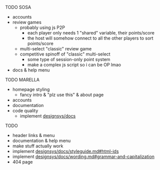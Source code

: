 TODO SOSA
 - accounts
 - review games
    - probably using js P2P
        - each player only needs 1 "shared" variable, their points/score
        - the host will somehow connect to all the other players to sort points/score 
    - multi-select "classic" review game
    - competitive spinoff of "classic" multi-select
        - some type of session-only point system
        - make a complex js script so i can be OP lmao
 - docs & help menu

TODO MARELLA
 - homepage styling
    - fancy intro & "plz use this" & about page
 - accounts
 - documentation
 - code quality
    - implement [designsys/docs](https://codeberg.org/ehanahamed/designsys/src/branch/main/docs/)

TODO
 - header links & menu
 - documentation & help menu
 - make stuff actually work
 - implement [designsys/docs/styleguide.md#html-ids](https://codeberg.org/ehanahamed/designsys/src/branch/main/docs/styleguide.md#html-ids)
 - implement [designsys/docs/wording.md#grammar-and-capitalization](https://codeberg.org/ehanahamed/designsys/src/branch/main/docs/wording.md#grammar-and-capitalization)
 - 404 page
